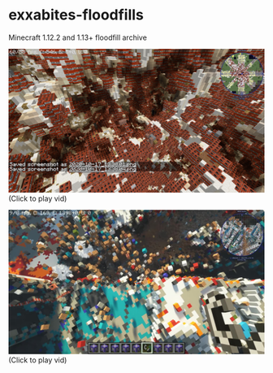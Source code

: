 # exxabites-floodfills
Minecraft 1.12.2 and 1.13+ floodfill archive

[![Demo CountPages alpha](https://github.com/HakkaTjakka/exxabites-floodfills/blob/main/2020-10-17_13.38.08.png)](https://www.facebook.com/110607880303634/videos/822564251829058/)
(Click to play vid)

[![Demo CountPages alpha](https://github.com/HakkaTjakka/exxabites-floodfills/blob/main/out334.jpg)](https://www.youtube.com/watch?v=dmudJLIX9rM)
(Click to play vid)


